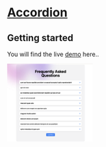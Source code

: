 # [Accordion](https://accordion-zeta-flax.vercel.app/)

## Getting started

You will find the live [demo](https://accordion-zeta-flax.vercel.app/) here..

<img src="public/Demo.png" alt="Demo Image" width="200"/>
